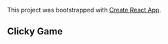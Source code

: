 This project was bootstrapped with [Create React App](https://github.com/facebook/create-react-app).

## Clicky Game


